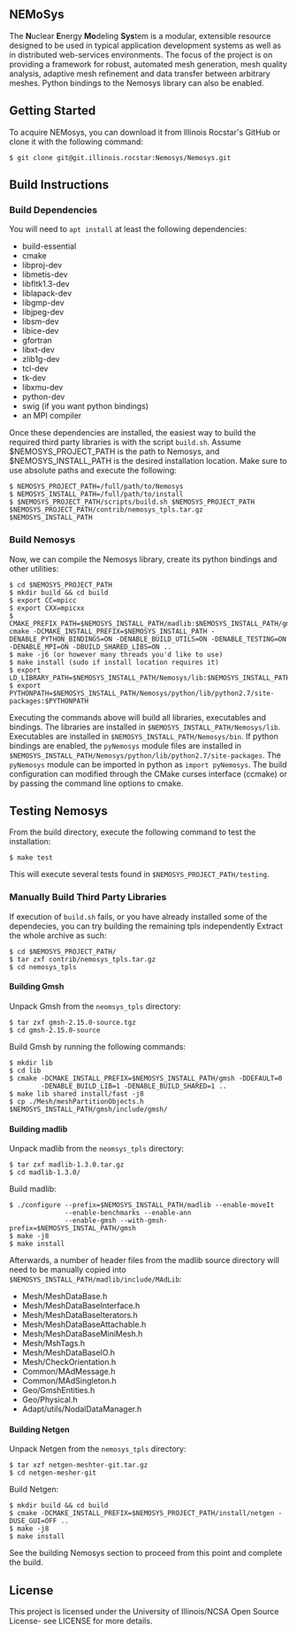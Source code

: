 NEMoSys
----------
The **N**uclear **E**nergy **Mo**deling **Sys**tem is a modular, extensible resource 
designed to be used in typical application development systems as well as in distributed
web-services environments. The focus of the project is on providing a framework for robust,
automated mesh generation, mesh quality analysis, adaptive mesh refinement and data transfer
between arbitrary meshes. Python bindings to the Nemosys library can also be enabled.

## Getting Started ##
To acquire NEMosys, you can download it from Illinois Rocstar's GitHub
or clone it with the following command:
```
$ git clone git@git.illinois.rocstar:Nemosys/Nemosys.git
```
## Build Instructions ##
### Build Dependencies ###
You will need to `apt install` at least the following dependencies:

* build-essential
* cmake
* libproj-dev
* libmetis-dev
* libfltk1.3-dev
* liblapack-dev
* libgmp-dev
* libjpeg-dev
* libsm-dev
* libice-dev
* gfortran
* libxt-dev
* zlib1g-dev
* tcl-dev
* tk-dev
* libxmu-dev
* python-dev
* swig (if you want python bindings)
* an MPI compiler

Once these dependencies are installed, the easiest way to build the required third party
libraries is with the script `build.sh`. Assume $NEMOSYS_PROJECT_PATH is the path to Nemosys, 
and $NEMOSYS_INSTALL_PATH is the desired installation location. Make sure to use absolute paths 
and execute the following:
```
$ NEMOSYS_PROJECT_PATH=/full/path/to/Nemosys
$ NEMOSYS_INSTALL_PATH=/full/path/to/install
$ $NEMOSYS_PROJECT_PATH/scripts/build.sh $NEMOSYS_PROJECT_PATH $NEMOSYS_PROJECT_PATH/contrib/nemosys_tpls.tar.gz $NEMOSYS_INSTALL_PATH
```

### Build Nemosys ###
Now, we can compile the Nemosys library, create its python bindings and other utilities: 
```
$ cd $NEMOSYS_PROJECT_PATH
$ mkdir build && cd build
$ export CC=mpicc
$ export CXX=mpicxx
$ CMAKE_PREFIX_PATH=$NEMOSYS_INSTALL_PATH/madlib:$NEMOSYS_INSTALL_PATH/gmsh:$NEMOSYS_INSTALL_PATH/netgen cmake -DCMAKE_INSTALL_PREFIX=$NEMOSYS_INSTALL_PATH -DENABLE_PYTHON_BINDINGS=ON -DENABLE_BUILD_UTILS=ON -DENABLE_TESTING=ON -DENABLE_MPI=ON -DBUILD_SHARED_LIBS=ON .. 
$ make -j6 (or however many threads you'd like to use)
$ make install (sudo if install location requires it)
$ export LD_LIBRARY_PATH=$NEMOSYS_INSTALL_PATH/Nemosys/lib:$NEMOSYS_INSTALL_PATH/vtk/lib:$LD_LIBRARY_PATH
$ export PYTHONPATH=$NEMOSYS_INSTALL_PATH/Nemosys/python/lib/python2.7/site-packages:$PYTHONPATH
```
Executing the commands above will build all libraries, executables and bindings. The libraries are
installed in `$NEMOSYS_INSTALL_PATH/Nemosys/lib`. Executables are installed in 
`$NEMOSYS_INSTALL_PATH/Nemosys/bin`. If python bindings are enabled, the `pyNemosys` module files are
installed in `$NEMOSYS_INSTALL_PATH/Nemosys/python/lib/python2.7/site-packages`.
The `pyNemosys` module can be imported in python as `import pyNemosys`. The build configuration 
can modified through the CMake curses interface (ccmake) or by passing the command line options to cmake.

## Testing Nemosys ##
From the build directory, execute the following command to test the installation:
```
$ make test
```
This will execute several tests found in `$NEMOSYS_PROJECT_PATH/testing`.

### Manually Build Third Party Libraries ###
If execution of `build.sh` fails, or you have already installed some of the dependecies,
you can try building the remaining tpls independently
Extract the whole archive as such:
```
$ cd $NEMOSYS_PROJECT_PATH/
$ tar zxf contrib/nemosys_tpls.tar.gz 
$ cd nemosys_tpls
```

#### Building Gmsh ####
Unpack Gmsh from the `neomsys_tpls` directory:
```
$ tar zxf gmsh-2.15.0-source.tgz
$ cd gmsh-2.15.0-source
```
Build Gmsh by running the following commands:
```
$ mkdir lib
$ cd lib
$ cmake -DCMAKE_INSTALL_PREFIX=$NEMOSYS_INSTALL_PATH/gmsh -DDEFAULT=0
        -DENABLE_BUILD_LIB=1 -DENABLE_BUILD_SHARED=1 ..
$ make lib shared install/fast -j8
$ cp ./Mesh/meshPartitionObjects.h $NEMOSYS_INSTALL_PATH/gmsh/include/gmsh/
```

#### Building madlib ####
Unpack madlib from the `neomsys_tpls` directory:
```
$ tar zxf madlib-1.3.0.tar.gz
$ cd madlib-1.3.0/
```
Build madlib:
```
$ ./configure --prefix=$NEMOSYS_INSTALL_PATH/madlib --enable-moveIt
              --enable-benchmarks --enable-ann
              --enable-gmsh --with-gmsh-prefix=$NEMOSYS_INSTAL_PATH/gmsh
$ make -j8
$ make install
```
Afterwards, a number of header files from the madlib source directory will
need to be manually copied into `$NEMOSYS_INSTALL_PATH/madlib/include/MAdLib`:

* Mesh/MeshDataBase.h
* Mesh/MeshDataBaseInterface.h
* Mesh/MeshDataBaseIterators.h
* Mesh/MeshDataBaseAttachable.h
* Mesh/MeshDataBaseMiniMesh.h
* Mesh/MshTags.h
* Mesh/MeshDataBaseIO.h
* Mesh/CheckOrientation.h
* Common/MAdMessage.h
* Common/MAdSingleton.h
* Geo/GmshEntities.h
* Geo/Physical.h
* Adapt/utils/NodalDataManager.h


#### Building Netgen ####
Unpack Netgen from the `nemosys_tpls` directory:
```
$ tar xzf netgen-meshter-git.tar.gz
$ cd netgen-mesher-git
```
Build Netgen:
```
$ mkdir build && cd build
$ cmake -DCMAKE_INSTALL_PREFIX=$NEMOSYS_PROJECT_PATH/install/netgen -DUSE_GUI=OFF ..
$ make -j8
$ make install
```

See the building Nemosys section to proceed from this point and complete the build.

## License ##
This project is licensed under the University of Illinois/NCSA Open Source License- see LICENSE for
more details.
